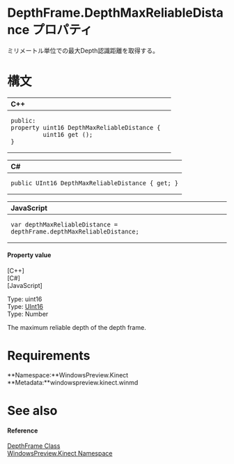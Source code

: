 DepthFrame.DepthMaxReliableDistance プロパティ  
============================================  

ミリメートル単位での最大Depth認識距離を取得する。
<span id="syntaxSection"></span>

構文
======  

<table>
<colgroup>
<col width="100%" />
</colgroup>
<thead>
<tr class="header">
<th align="left">C++</th>
</tr>
</thead>
<tbody>
<tr class="odd">
<td align="left"><pre><code>public:  
property uint16 DepthMaxReliableDistance {  
         uint16 get ();  
}</code></pre></td>
</tr>
</tbody>
</table>

<table>
<colgroup>
<col width="100%" />
</colgroup>
<thead>
<tr class="header">
<th align="left">C#</th>
</tr>
</thead>
<tbody>
<tr class="odd">
<td align="left"><pre><code>public UInt16 DepthMaxReliableDistance { get; }</code></pre></td>
</tr>
</tbody>
</table>

<table>
<colgroup>
<col width="100%" />
</colgroup>
<thead>
<tr class="header">
<th align="left">JavaScript</th>
</tr>
</thead>
<tbody>
<tr class="odd">
<td align="left"><pre><code>var depthMaxReliableDistance = depthFrame.depthMaxReliableDistance;</code></pre></td>
</tr>
</tbody>
</table>

<span id="ID4ER"></span>
#### Property value  

[C++]   
 [C\#]   
 [JavaScript]   

Type: uint16  
Type: [UInt16](http://msdn.microsoft.com/en-us/library/system.uint16.aspx)  
Type: Number  

The maximum reliable depth of the depth frame.  

<span id="requirements"></span>

Requirements  
============  

**Namespace:**WindowsPreview.Kinect  
**Metadata:**windowspreview.kinect.winmd  

<span id="ID4E6"></span>

See also  
========  

<span id="ID4EBB"></span>
#### Reference  

[DepthFrame Class](../../DepthFrame_Class.md)  
 [WindowsPreview.Kinect Namespace](../../../Kinect.md)  



<!--Please do not edit the data in the comment block below.-->
<!--
TOCTitle : DepthMaxReliableDistance Property
RLTitle : DepthFrame.DepthMaxReliableDistance Property
KeywordK : DepthMaxReliableDistance property
KeywordK : DepthFrame.DepthMaxReliableDistance property
KeywordF : WindowsPreview.Kinect.DepthFrame.DepthMaxReliableDistance
KeywordF : DepthFrame.DepthMaxReliableDistance
KeywordF : DepthMaxReliableDistance
KeywordF : WindowsPreview.Kinect.DepthFrame.DepthMaxReliableDistance
KeywordA : P:WindowsPreview.Kinect.DepthFrame.DepthMaxReliableDistance
AssetID : P:WindowsPreview.Kinect.DepthFrame.DepthMaxReliableDistance
Locale : en-us
CommunityContent : 1
APIType : Managed
APILocation : windowspreview.kinect.winmd
APIName : WindowsPreview.Kinect.DepthFrame.DepthMaxReliableDistance
TargetOS : Windows
TopicType : kbSyntax
DevLang : VB
DevLang : CSharp
DevLang : JavaScript
DevLang : C++
DocSet : K4Wv2
ProjType : K4Wv2Proj
Technology : Kinect for Windows
Product : Kinect for Windows SDK v2
productversion : 20
-->
